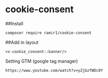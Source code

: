 # cookie-consent
##Install

    composer require ramir1/cookie-consent

##Add in layout

    <x-cookie_consent::banner/>

Setting GTM (google tag manager)

    https://www.youtube.com/watch?v=yZjGzfWDc0Y
